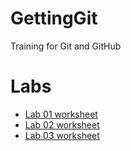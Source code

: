 # GettingGit
Training for Git and GitHub

# Labs
* [Lab 01 worksheet](lab01.md)
* [Lab 02 worksheet](lab02.md)
* [Lab 03 worksheet](lab03.md)
